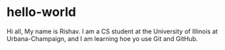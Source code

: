 # hello-world

Hi all,
My name is Rishav. I am a CS student at the University of Illinois at Urbana-Champaign, and I am learning hoe yo use Git and GitHub.
